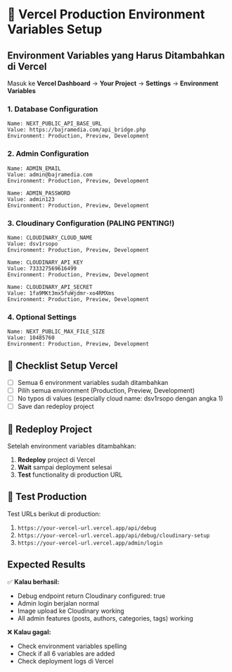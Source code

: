 # 🚀 Vercel Production Environment Variables Setup

## Environment Variables yang Harus Ditambahkan di Vercel

Masuk ke **Vercel Dashboard** → **Your Project** → **Settings** → **Environment Variables**

### 1. Database Configuration

```
Name: NEXT_PUBLIC_API_BASE_URL
Value: https://bajramedia.com/api_bridge.php
Environment: Production, Preview, Development
```

### 2. Admin Configuration

```
Name: ADMIN_EMAIL
Value: admin@bajramedia.com
Environment: Production, Preview, Development
```

```
Name: ADMIN_PASSWORD
Value: admin123
Environment: Production, Preview, Development
```

### 3. Cloudinary Configuration (PALING PENTING!)

```
Name: CLOUDINARY_CLOUD_NAME
Value: dsv1rsopo
Environment: Production, Preview, Development
```

```
Name: CLOUDINARY_API_KEY
Value: 733327569616499
Environment: Production, Preview, Development
```

```
Name: CLOUDINARY_API_SECRET
Value: 1fa9MKt3mx5fuWjdmr-xo4RMXms
Environment: Production, Preview, Development
```

### 4. Optional Settings

```
Name: NEXT_PUBLIC_MAX_FILE_SIZE
Value: 10485760
Environment: Production, Preview, Development
```

## 📝 Checklist Setup Vercel

- [ ] Semua 6 environment variables sudah ditambahkan
- [ ] Pilih semua environment (Production, Preview, Development)
- [ ] No typos di values (especially cloud name: dsv1rsopo dengan angka 1)
- [ ] Save dan redeploy project

## 🔄 Redeploy Project

Setelah environment variables ditambahkan:

1. **Redeploy** project di Vercel
2. **Wait** sampai deployment selesai
3. **Test** functionality di production URL

## 🧪 Test Production

Test URLs berikut di production:

1. `https://your-vercel-url.vercel.app/api/debug`
2. `https://your-vercel-url.vercel.app/api/debug/cloudinary-setup`
3. `https://your-vercel-url.vercel.app/admin/login`

## Expected Results

✅ **Kalau berhasil:**

- Debug endpoint return Cloudinary configured: true
- Admin login berjalan normal
- Image upload ke Cloudinary working
- All admin features (posts, authors, categories, tags) working

❌ **Kalau gagal:**

- Check environment variables spelling
- Check if all 6 variables are added
- Check deployment logs di Vercel
